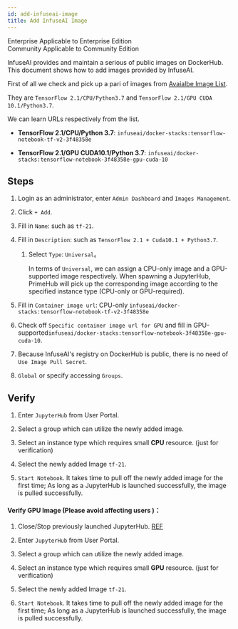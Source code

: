```yaml
---
id: add-infuseai-image
title: Add InfuseAI Image
---
```



<div class="label-sect">
  <div class="ee-only tooltip">Enterprise
    <span class="tooltiptext">Applicable to Enterprise Edition</span>
  </div>
  <div class="ce-only tooltip">Community
    <span class="tooltiptext">Applicable to Community Edition</span>
  </div>
</div>

InfuseAI provides and maintain a serious of public images on DockerHub.
This document shows how to add images provided by InfuseAI.

First of all we check and pick up a pari of images from [Avaialbe Image List](../guide_manual/images-list). 

They are `TensorFlow 2.1/CPU/Python3.7` and `TensorFlow 2.1/GPU CUDA 10.1/Python3.7`.

We can learn URLs respectively from the list.

+ **TensorFlow 2.1/CPU/Python 3.7**:
`infuseai/docker-stacks:tensorflow-notebook-tf-v2-3f48358e`

+ **TensorFlow 2.1/GPU CUDA10.1/Python 3.7**:
`infuseai/docker-stacks:tensorflow-notebook-3f48358e-gpu-cuda-10`

## Steps

1. Login as an administrator, enter `Admin Dashboard` and `Images Management`.

2. Click `+ Add`.

3. Fill in `Name`: such as `tf-21`.

4. Fill in `Description`: such as `TensorFlow 2.1 + Cuda10.1 + Python3.7`.
   
   1. Select `Type`: `Universal`。
        
        In terms of  `Universal`, we can assign a CPU-only image and a GPU-supported image respectively. When spawning a JupyterHub, PrimeHub will pick up the corresponding image according to the specified instance type (CPU-only or GPU-required).


5. Fill in `Container image url`: CPU-only `infuseai/docker-stacks:tensorflow-notebook-tf-v2-3f48358e` 

6. Check off `Specific container image url for GPU` and fill in GPU-supported`infuseai/docker-stacks:tensorflow-notebook-3f48358e-gpu-cuda-10`.

7. Because InfuseAI's registry on DockerHub is public, there is no need of `Use Image Pull Secret`.

8. `Global` or specify accessing `Groups`.


## Verify

1. Enter `JupyterHub` from User Portal.
   
2. Select a group which can utilize the newly added image.
   
3. Select an instance type which requires small **CPU** resource. (just for verification)

4. Select the newly added Image `tf-21`.

5. `Start Notebook`. It takes time to pull off the newly added image for the first time; As long as a JupyterHub is launched successfully, the image is pulled successfully.

#### Verify GPU Image (Please avoid affecting users )：

1. Close/Stop previously launched JupyterHub. [REF](launch-project#stop)

2. Enter `JupyterHub` from User Portal.
   
3. Select a group which can utilize the newly added image.
   
4. Select an instance type which requires small **GPU** resource. (just for verification)

5. Select the newly added Image `tf-21`.

6. `Start Notebook`. It takes time to pull off the newly added image for the first time; As long as a JupyterHub is launched successfully, the image is pulled successfully.
